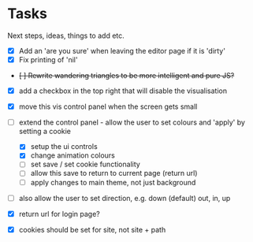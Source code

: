 # Tasks

Next steps, ideas, things to add etc.

- [x] Add an 'are you sure' when leaving the editor page if it is 'dirty'
- [x] Fix printing of 'nil'
- ~~[ ] Rewrite wandering triangles to be more intelligent and pure JS?~~
- [x] add a checkbox in the top right that will disable the visualisation
- [x] move this vis control panel when the screen gets small
- [ ] extend the control panel - allow the user to set colours and 'apply' by setting a cookie

    - [x] setup the ui controls
    - [x] change animation colours
    - [ ] set save / set cookie functionality
    - [ ] allow this save to return to current page (return url)
    - [ ] apply changes to main theme, not just background

- [ ] also allow the user to set direction, e.g. down (default) out, in, up
- [x] return url for login page?
- [x] cookies should be set for site, not site + path
